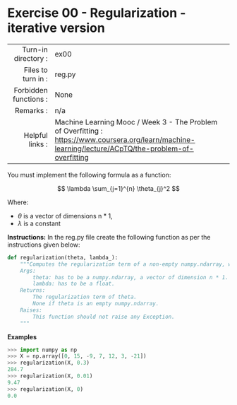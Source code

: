 # Exercise 00 - Regularization - iterative version

|                         |                    |
| -----------------------:| ------------------ |
|   Turn-in directory :   |  ex00              |
|   Files to turn in :    |  reg.py            |
|   Forbidden functions : |  None              |
|   Remarks :             |  n/a               |
|   Helpful links :       |  Machine Learning Mooc / Week 3 - The Problem of Overfitting : https://www.coursera.org/learn/machine-learning/lecture/ACpTQ/the-problem-of-overfitting| 

You must implement the following formula as a function:  
  
$$
\lambda \sum_{j=1}^{n} \theta_{j}^2
$$

Where:  
- $\theta$ is a vector of dimensions n * 1,
- $\lambda$ is a constant


**Instructions:**
In the reg.py file create the following function as per the instructions given below:
```python
def regularization(theta, lambda_):
	"""Computes the regularization term of a non-empty numpy.ndarray, with a for-loop.
	Args:
		theta: has to be a numpy.ndarray, a vector of dimension n * 1.
		lambda: has to be a float.
	Returns:
		The regularization term of theta.
		None if theta is an empty numpy.ndarray.
	Raises:
		This function should not raise any Exception.
	"""
```
**Examples**
```python
>>> import numpy as np
>>> X = np.array([0, 15, -9, 7, 12, 3, -21])
>>> regularization(X, 0.3)
284.7
>>> regularization(X, 0.01)
9.47
>>> regularization(X, 0)
0.0
```
